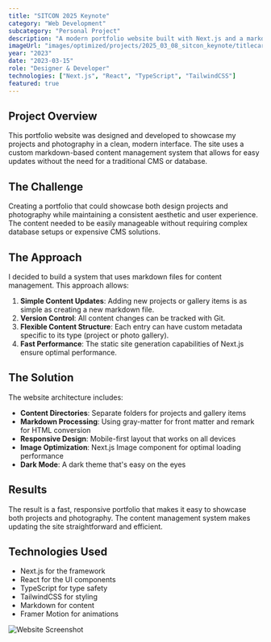 ```yaml
---
title: "SITCON 2025 Keynote"
category: "Web Development"
subcategory: "Personal Project"
description: "A modern portfolio website built with Next.js and a markdown-based content management system for easy updates."
imageUrl: "images/optimized/projects/2025_03_08_sitcon_keynote/titlecard.webp"
year: "2023"
date: "2023-03-15"
role: "Designer & Developer"
technologies: ["Next.js", "React", "TypeScript", "TailwindCSS"]
featured: true
---
```


##

## Project Overview

This portfolio website was designed and developed to showcase my projects and photography in a clean, modern interface. The site uses a custom markdown-based content management system that allows for easy updates without the need for a traditional CMS or database.

## The Challenge

Creating a portfolio that could showcase both design projects and photography while maintaining a consistent aesthetic and user experience. The content needed to be easily manageable without requiring complex database setups or expensive CMS solutions.

## The Approach

I decided to build a system that uses markdown files for content management. This approach allows:

1. **Simple Content Updates**: Adding new projects or gallery items is as simple as creating a new markdown file.
2. **Version Control**: All content changes can be tracked with Git.
3. **Flexible Content Structure**: Each entry can have custom metadata specific to its type (project or photo gallery).
4. **Fast Performance**: The static site generation capabilities of Next.js ensure optimal performance.

## The Solution

The website architecture includes:

- **Content Directories**: Separate folders for projects and gallery items
- **Markdown Processing**: Using gray-matter for front matter and remark for HTML conversion
- **Responsive Design**: Mobile-first layout that works on all devices
- **Image Optimization**: Next.js Image component for optimal loading performance
- **Dark Mode**: A dark theme that's easy on the eyes

## Results

The result is a fast, responsive portfolio that makes it easy to showcase both projects and photography. The content management system makes updating the site straightforward and efficient.

## Technologies Used

- Next.js for the framework
- React for the UI components
- TypeScript for type safety
- TailwindCSS for styling
- Markdown for content
- Framer Motion for animations

![Website Screenshot](/placeholder.svg)